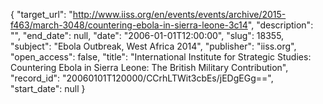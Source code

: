 {
  "target_url": "http://www.iiss.org/en/events/events/archive/2015-f463/march-3048/countering-ebola-in-sierra-leone-3c14", 
  "description": "", 
  "end_date": null, 
  "date": "2006-01-01T12:00:00", 
  "slug": 18355, 
  "subject": "Ebola Outbreak, West Africa 2014", 
  "publisher": "iiss.org", 
  "open_access": false, 
  "title": "International Institute for Strategic Studies: Countering Ebola in Sierra Leone: The British Military Contribution", 
  "record_id": "20060101T120000/CCrhLTWit3cbEs/jEDgEGg==", 
  "start_date": null
}

